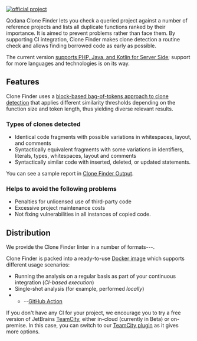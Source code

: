 [//]: # (title: About Qodana Clone Finder)

[![official project](https://jb.gg/badges/official-flat-square.svg)](https://confluence.jetbrains.com/display/ALL/JetBrains+on+GitHub)

Qodana Clone Finder lets you check a queried project against a number of reference projects and lists all duplicate functions ranked by their importance. It is aimed to prevent problems rather than face them. By supporting CI integration, Clone Finder makes clone detection a routine check and allows finding borrowed code as early as possible.

The current version [supports PHP, Java, and Kotlin for Server Side](supported-technologies.md); support for more languages and technologies is on its way.

## Features

Clone Finder uses a [block-based bag-of-tokens approach to clone detection](https://arxiv.org/pdf/2002.05204.pdf) that applies different similarity thresholds depending on the function size and token length, thus yielding diverse relevant results.

### Types of clones detected
* Identical code fragments with possible variations in whitespaces, layout, and comments
* Syntactically equivalent fragments with some variations in identifiers, literals, types, whitespaces, layout and comments
* Syntactically similar code with inserted, deleted, or updated statements.

You can see a sample report in [Clone Finder Output](clone-finder-output.md).

### Helps to avoid the following problems

[//]: # "update!"

* Penalties for unlicensed use of third-party code
* Excessive project maintenance costs
* Not fixing vulnerabilities in all instances of copied code.

## Distribution

We provide the Clone Finder linter in a number of formats---.

Clone Finder is packed into a ready-to-use [Docker image](clone-finder-docker-readme.md) which supports different usage scenarios:
- Running the analysis on a regular basis as part of your continuous integration (*CI-based execution*)
- Single-shot analysis (for example, performed *locally*)
- - --[GitHub Action](clone-finder-github-action.md)

If you don't have any CI for your project, we encourage you to try a free version of JetBrains [TeamCity](https://www.jetbrains.com/teamcity/), either in-cloud (currently in Beta) or on-premise. In this case, you can switch to our [TeamCity plugin](clone-finder-teamcity-plugin.md) as it gives more options.









